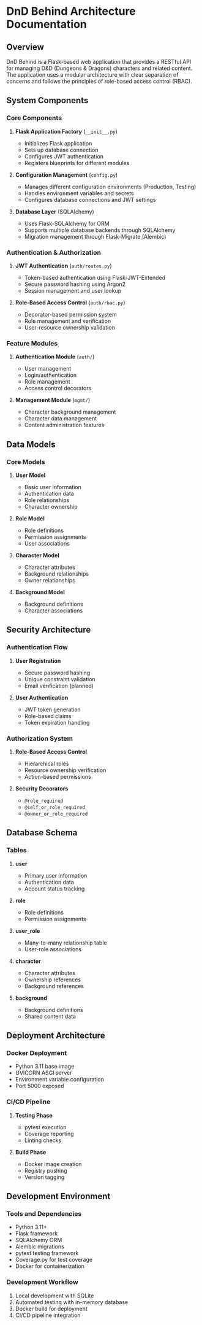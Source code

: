 # DnD Behind Architecture Documentation

## Overview
DnD Behind is a Flask-based web application that provides a RESTful API for managing D&D (Dungeons & Dragons) characters and related content. The application uses a modular architecture with clear separation of concerns and follows the principles of role-based access control (RBAC).

## System Components

### Core Components
1. **Flask Application Factory** (`__init__.py`)
   - Initializes Flask application
   - Sets up database connection
   - Configures JWT authentication
   - Registers blueprints for different modules

2. **Configuration Management** (`config.py`)
   - Manages different configuration environments (Production, Testing)
   - Handles environment variables and secrets
   - Configures database connections and JWT settings

3. **Database Layer** (SQLAlchemy)
   - Uses Flask-SQLAlchemy for ORM
   - Supports multiple database backends through SQLAlchemy
   - Migration management through Flask-Migrate (Alembic)

### Authentication & Authorization
1. **JWT Authentication** (`auth/routes.py`)
   - Token-based authentication using Flask-JWT-Extended
   - Secure password hashing using Argon2
   - Session management and user lookup

2. **Role-Based Access Control** (`auth/rbac.py`)
   - Decorator-based permission system
   - Role management and verification
   - User-resource ownership validation

### Feature Modules

1. **Authentication Module** (`auth/`)
   - User management
   - Login/authentication
   - Role management
   - Access control decorators

2. **Management Module** (`mgmt/`)
   - Character background management
   - Character data management
   - Content administration features

## Data Models

### Core Models
1. **User Model**
   - Basic user information
   - Authentication data
   - Role relationships
   - Character ownership

2. **Role Model**
   - Role definitions
   - Permission assignments
   - User associations

3. **Character Model**
   - Character attributes
   - Background relationships
   - Owner relationships

4. **Background Model**
   - Background definitions
   - Character associations

## Security Architecture

### Authentication Flow
1. **User Registration**
   - Secure password hashing
   - Unique constraint validation
   - Email verification (planned)

2. **User Authentication**
   - JWT token generation
   - Role-based claims
   - Token expiration handling

### Authorization System
1. **Role-Based Access Control**
   - Hierarchical roles
   - Resource ownership verification
   - Action-based permissions

2. **Security Decorators**
   - `@role_required`
   - `@self_or_role_required`
   - `@owner_or_role_required`

## Database Schema

### Tables
1. **user**
   - Primary user information
   - Authentication data
   - Account status tracking

2. **role**
   - Role definitions
   - Permission assignments

3. **user_role**
   - Many-to-many relationship table
   - User-role associations

4. **character**
   - Character attributes
   - Ownership references
   - Background references

5. **background**
   - Background definitions
   - Shared content data

## Deployment Architecture

### Docker Deployment
- Python 3.11 base image
- UVICORN ASGI server
- Environment variable configuration
- Port 5000 exposed

### CI/CD Pipeline
1. **Testing Phase**
   - pytest execution
   - Coverage reporting
   - Linting checks

2. **Build Phase**
   - Docker image creation
   - Registry pushing
   - Version tagging

## Development Environment

### Tools and Dependencies
- Python 3.11+
- Flask framework
- SQLAlchemy ORM
- Alembic migrations
- pytest testing framework
- Coverage.py for test coverage
- Docker for containerization

### Development Workflow
1. Local development with SQLite
2. Automated testing with in-memory database
3. Docker build for deployment
4. CI/CD pipeline integration